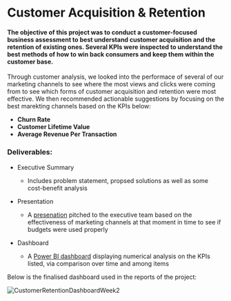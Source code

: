 # Customer Acquisition & Retention

#### The objective of this project was to conduct a customer-focused business assessment to best understand customer acquisition and the retention of existing ones. Several KPIs were inspected to understand the best methods of how to win back consumers and keep them within the customer base. ####

Through customer analysis, we looked into the performace of several of our marketing channels to see where the most views and clicks were coming from to see which forms of customer acquisition and retention were most effective. We then recommended actionable suggestions by focusing on the best marekting channels based on the KPIs below:

* **Churn Rate**
* **Customer Lifetime Value**
* **Average Revenue Per Transaction**

### Deliverables: ###
* Executive Summary
  * Includes problem statement, propsed solutions as well as some cost-benefit analysis

* Presentation
  * A [presenation](https://docs.google.com/presentation/d/1-4ZazwMNkEJq7HVaVQKyJktiWdjbgtV6fdNqquYPkp8/edit#slide=id.g22331d8c760_1_20) pitched to the executive team based on the effectiveness of marketing channels at that moment in time to see if budgets were used properly

* Dashboard
  * A [Power BI dashboard](https://app.powerbi.com/groups/me/reports/a5226a4d-034d-4065-87d5-cf8921feaeb4/ReportSection?ctid=15830474-cef0-4326-88db-96e5ab019d8a&experience=power-bi) displaying numerical analysis on the KPIs listed, via comparison over time and among items

Below is the finalised dashboard used in the reports of the project:

![CustomerRetentionDashboardWeek2](https://github.com/marofrahman/customer-retention-project/assets/134495772/b008e6e4-604e-4be0-a653-5e6816b2981a)
